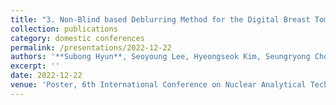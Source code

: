 ```yaml
---
title: "3. Non-Blind based Deblurring Method for the Digital Breast Tomosynthesis with Deep Image Prior"
collection: publications
category: domestic conferences
permalink: /presentations/2022-12-22
authors: '**Subong Hyun**, Seoyoung Lee, Hyeongseok Kim, Seungryong Cho'
excerpt: ''
date: 2022-12-22
venue: 'Poster, 6th International Conference on Nuclear Analytical Techniques'
---
```


